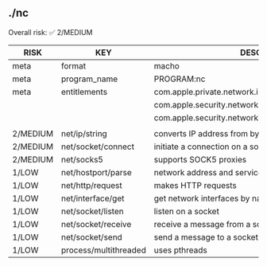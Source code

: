 ## ./nc

Overall risk: ✅ 2/MEDIUM

|   RISK   |          KEY          |                        DESCRIPTION                         |
|----------|-----------------------|------------------------------------------------------------|
| meta     | format                | macho                                                      |
| meta     | program_name          | PROGRAM:nc                                                 |
| meta     | entitlements          | com.apple.private.network.intcoproc.restricted.development |
|          |                       | com.apple.security.network.client                          |
|          |                       | com.apple.security.network.server                          |
|          |                       |                                                            |
| 2/MEDIUM | net/ip/string         | converts IP address from byte to string                    |
| 2/MEDIUM | net/socket/connect    | initiate a connection on a socket                          |
| 2/MEDIUM | net/socks5            | supports SOCK5 proxies                                     |
| 1/LOW    | net/hostport/parse    | network address and service translation                    |
| 1/LOW    | net/http/request      | makes HTTP requests                                        |
| 1/LOW    | net/interface/get     | get network interfaces by name or index                    |
| 1/LOW    | net/socket/listen     | listen on a socket                                         |
| 1/LOW    | net/socket/receive    | receive a message from a socket                            |
| 1/LOW    | net/socket/send       | send a message to a socket                                 |
| 1/LOW    | process/multithreaded | uses pthreads                                              |

